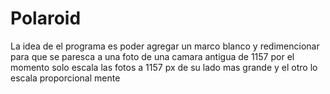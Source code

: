 # Polaroid
La idea de el programa es poder agregar un marco blanco y redimencionar para que se paresca a 
una foto de una camara antigua de 1157
por el momento solo escala las fotos a 1157 px de su lado mas grande y el otro lo escala proporcional mente
